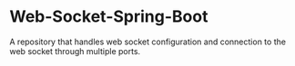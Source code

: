 # Web-Socket-Spring-Boot
A repository that handles web socket configuration and connection to the web socket through multiple ports.
